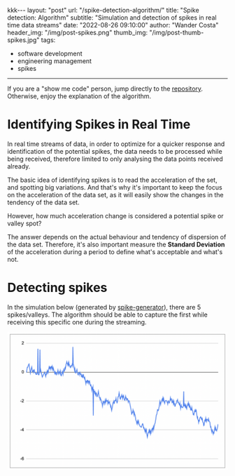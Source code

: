 kkk---
layout:      "post"
url:         "/spike-detection-algorithm/"
title:       "Spike detection: Algorithm"
subtitle:    "Simulation and detection of spikes in real time data streams"
date:        "2022-08-26 09:10:00"
author:      "Wander Costa"
header_img:  "/img/post-spikes.png"
thumb_img:   "/img/post-thumb-spikes.jpg"
tags:

- software development
- engineering management
- spikes

---

If you are a "show me code" person, jump directly to the [repository][repository]. Otherwise, enjoy the explanation of
the algorithm.

# Identifying Spikes in Real Time

In real time streams of data, in order to optimize for a quicker response and identification of the potential spikes,
the data needs to be processed while being received, therefore limited to only analysing the data points received
already.

The basic idea of identifying spikes is to read the acceleration of the set, and spotting big variations. And that's why
it's important to keep the focus on the acceleration of the data set, as it will easily show the changes in the tendency
of the data set.

However, how much acceleration change is considered a potential spike or valley spot?

The answer depends on the actual behaviour and tendency of dispersion of the data set. Therefore, it's also important
measure the **Standard Deviation** of the acceleration during a period to define what's acceptable and what's not.

# Detecting spikes

In the simulation below (generated by [spike-generator][spike-generator]), there are 5 spikes/valleys. The algorithm
should be able to capture the first while receiving this specific one during the streaming.

![](/img/spikes-simulator-sampling.png)


[repository]: https://github.com/rwanderc/spikes

[spike-generator]: https://github.com/rwanderc/spikes/tree/main/spikes-generator
